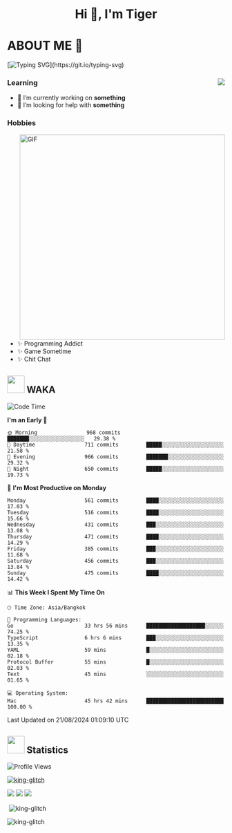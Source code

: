 <h1 align="center">Hi 👋, I'm Tiger</h1>




# ABOUT ME 💬

[![Typing SVG](https://readme-typing-svg.herokuapp.com?color=22F771&vCenter=true&lines=A+perssionate+developer+from+nowhere.)](https://git.io/typing-svg)

<div>
 <img align="right" src="https://spotify-github-profile.vercel.app/api/view?uid=12129734423&cover_image=false&theme=default&bar_color=22d016&bar_color_cover=true" />
 <h3>Learning</h3>
 
 <ul>
  <li>🔭 I’m currently working on <b>something</b></li>
  <li>🤝 I’m looking for help with <b>something</b></li>
 </ul>
 
</div>
<div>
 <h3>Hobbies</h3>
 <img align="right" height="475px"  alt="GIF" src="https://i.pinimg.com/originals/1f/b7/db/1fb7dbee557e5ed509f7517da8a84d58.gif" />
 <ul>
  <li>✨ Programming Addict</li>
  <li>✨ Game Sometime</li>
  <li>✨ Chit Chat</li>
 </ul>
 
</div>



## <img height="40" src="https://raw.githubusercontent.com/innng/innng/master/assets/kyubey.gif"/> WAKA

<!--START_SECTION:waka-->
![Code Time](http://img.shields.io/badge/Code%20Time-2%2C214%20hrs%2036%20mins-blue)

**I'm an Early 🐤** 

```text
🌞 Morning                968 commits         ███████░░░░░░░░░░░░░░░░░░   29.38 % 
🌆 Daytime                711 commits         █████░░░░░░░░░░░░░░░░░░░░   21.58 % 
🌃 Evening                966 commits         ███████░░░░░░░░░░░░░░░░░░   29.32 % 
🌙 Night                  650 commits         █████░░░░░░░░░░░░░░░░░░░░   19.73 % 
```
📅 **I'm Most Productive on Monday** 

```text
Monday                   561 commits         ████░░░░░░░░░░░░░░░░░░░░░   17.03 % 
Tuesday                  516 commits         ████░░░░░░░░░░░░░░░░░░░░░   15.66 % 
Wednesday                431 commits         ███░░░░░░░░░░░░░░░░░░░░░░   13.08 % 
Thursday                 471 commits         ████░░░░░░░░░░░░░░░░░░░░░   14.29 % 
Friday                   385 commits         ███░░░░░░░░░░░░░░░░░░░░░░   11.68 % 
Saturday                 456 commits         ███░░░░░░░░░░░░░░░░░░░░░░   13.84 % 
Sunday                   475 commits         ████░░░░░░░░░░░░░░░░░░░░░   14.42 % 
```


📊 **This Week I Spent My Time On** 

```text
🕑︎ Time Zone: Asia/Bangkok

💬 Programming Languages: 
Go                       33 hrs 56 mins      ███████████████████░░░░░░   74.25 % 
TypeScript               6 hrs 6 mins        ███░░░░░░░░░░░░░░░░░░░░░░   13.35 % 
YAML                     59 mins             █░░░░░░░░░░░░░░░░░░░░░░░░   02.18 % 
Protocol Buffer          55 mins             █░░░░░░░░░░░░░░░░░░░░░░░░   02.03 % 
Text                     45 mins             ░░░░░░░░░░░░░░░░░░░░░░░░░   01.65 % 

💻 Operating System: 
Mac                      45 hrs 42 mins      █████████████████████████   100.00 % 
```


 Last Updated on 21/08/2024 01:09:10 UTC
<!--END_SECTION:waka-->
## <img height="40" src="https://raw.githubusercontent.com/innng/innng/master/assets/kyubey.gif"/> Statistics
![Profile Views](https://komarev.com/ghpvc/?username=king-glitch)  

<p align="left"> 
 <a href="https://github.com/ryo-ma/github-profile-trophy">
  <img src="https://github-profile-trophy.vercel.app/?username=king-glitch&theme=dracula" alt="king-glitch" />
 </a> </p>

![](https://github-profile-summary-cards.vercel.app/api/cards/profile-details?username=king-glitch&theme=dracula)
![](https://github-profile-summary-cards.vercel.app/api/cards/stats?username=king-glitch&theme=dracula) 
![](https://github-profile-summary-cards.vercel.app/api/cards/productive-time?username=king-glitch&theme=dracula)


<p>&nbsp;<img align="center" src="https://github-readme-stats.vercel.app/api?username=king-glitch&theme=dracula" alt="king-glitch" /></p>

<p><img align="center" src="https://github-readme-streak-stats.herokuapp.com/?user=king-glitch&theme=dracula" alt="king-glitch" /></p>
